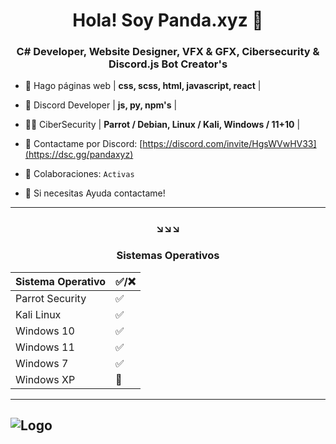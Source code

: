 <h1 align="center">Hola! Soy Panda.xyz 👋</h1>
<h3 align="center">C# Developer, Website Designer, VFX & GFX, Cibersecurity & Discord.js Bot Creator's</h3>



- 🎉 Hago páginas web | **css, scss, html, javascript, react** |

- 🔧 Discord Developer | **js, py, npm's** |

- 👨‍💻 CiberSecurity | **Parrot / Debian, Linux / Kali, Windows / 11+10** |

- 💬 Contactame por Discord: [https://discord.com/invite/HgsWVwHV33](https://dsc.gg/pandaxyz)

- 🤝 Colaboraciones: `Activas`

- 🚀 Si necesitas Ayuda contactame!
---


<h3 align="center">↘️↘️↘️</h3>


<h3 align="center"> Sistemas Operativos </h3>



Sistema Operativo| ✅/❌
------- | ----------------|
Parrot Security|✅
Kali Linux|✅
Windows 10|✅
Windows 11|✅
Windows 7|✅
Windows XP|🤝
---

![Logo](https://i.imgur.com/cbET0ub.png)
---

